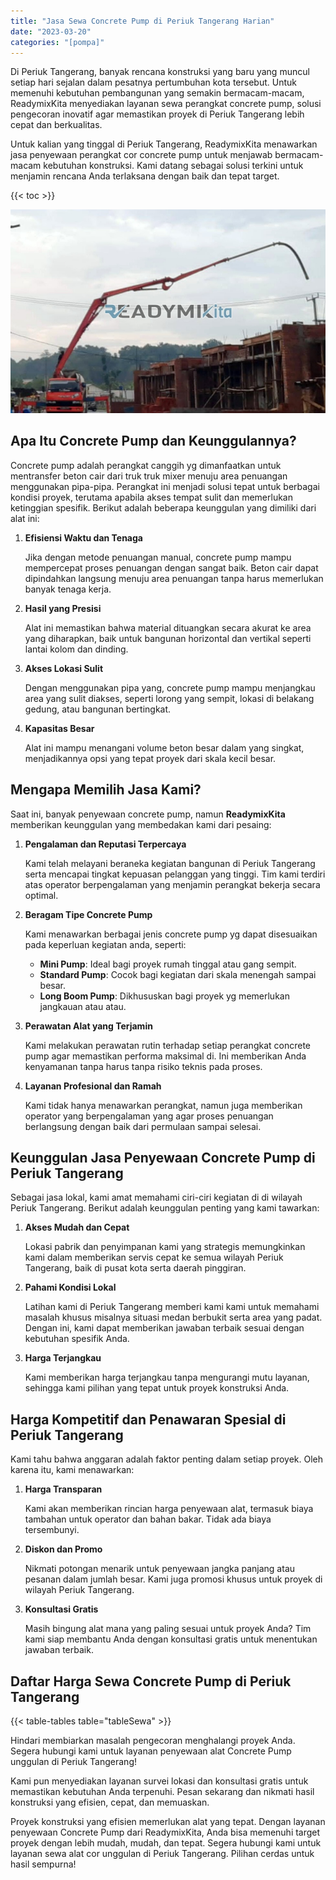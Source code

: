 ```yaml
---
title: "Jasa Sewa Concrete Pump di Periuk Tangerang Harian"
date: "2023-03-20"
categories: "[pompa]"
---
```


Di Periuk Tangerang, banyak rencana konstruksi yang baru yang muncul setiap hari sejalan dalam pesatnya pertumbuhan kota tersebut. Untuk memenuhi kebutuhan pembangunan yang semakin bermacam-macam, ReadymixKita menyediakan layanan sewa perangkat concrete pump, solusi pengecoran inovatif agar memastikan proyek di Periuk Tangerang lebih cepat dan berkualitas.

Untuk kalian yang tinggal di Periuk Tangerang, ReadymixKita menawarkan jasa penyewaan perangkat cor concrete pump untuk menjawab bermacam-macam kebutuhan konstruksi. Kami datang sebagai solusi terkini untuk menjamin rencana Anda terlaksana dengan baik dan tepat target.

{{< toc >}}

![Jasa Sewa Concrete Pump di Periuk Tangerang Harian](/images/pompa/sewa-pompa-04.jpg)

## Apa Itu Concrete Pump dan Keunggulannya?

Concrete pump adalah perangkat canggih yg dimanfaatkan untuk mentransfer beton cair dari truk truk mixer menuju area penuangan menggunakan pipa-pipa. Perangkat ini menjadi solusi tepat untuk berbagai kondisi proyek, terutama apabila akses tempat sulit dan memerlukan ketinggian spesifik. Berikut adalah beberapa keunggulan yang dimiliki dari alat ini:

1. **Efisiensi Waktu dan Tenaga**

   Jika dengan metode penuangan manual, concrete pump mampu mempercepat proses penuangan dengan sangat baik. Beton cair dapat dipindahkan langsung menuju area penuangan tanpa harus memerlukan banyak tenaga kerja.

2. **Hasil yang Presisi**

   Alat ini memastikan bahwa material dituangkan secara akurat ke area yang diharapkan, baik untuk bangunan horizontal dan vertikal seperti lantai kolom dan dinding.

3. **Akses Lokasi Sulit**

   Dengan menggunakan pipa yang, concrete pump mampu menjangkau area yang sulit diakses, seperti lorong yang sempit, lokasi di belakang gedung, atau bangunan bertingkat.

4. **Kapasitas Besar**

   Alat ini mampu menangani volume beton besar dalam yang singkat, menjadikannya opsi yang tepat proyek dari skala kecil besar.

## Mengapa Memilih Jasa Kami?

Saat ini, banyak penyewaan concrete pump, namun **ReadymixKita** memberikan keunggulan yang membedakan kami dari pesaing:

1. **Pengalaman dan Reputasi Terpercaya**

   Kami telah melayani beraneka kegiatan bangunan di Periuk Tangerang serta mencapai tingkat kepuasan pelanggan yang tinggi. Tim kami terdiri atas operator berpengalaman yang menjamin perangkat bekerja secara optimal.

2. **Beragam Tipe Concrete Pump**

   Kami menawarkan berbagai jenis concrete pump yg dapat disesuaikan pada keperluan kegiatan anda, seperti:
   - **Mini Pump**: Ideal bagi proyek rumah tinggal atau gang sempit.
   - **Standard Pump**: Cocok bagi kegiatan dari skala menengah sampai besar.
   - **Long Boom Pump**: Dikhususkan bagi proyek yg memerlukan jangkauan atau atau.

3. **Perawatan Alat yang Terjamin**

   Kami melakukan perawatan rutin terhadap setiap perangkat concrete pump agar memastikan performa maksimal di. Ini memberikan Anda kenyamanan tanpa harus tanpa risiko teknis pada proses.

4. **Layanan Profesional dan Ramah**

   Kami tidak hanya menawarkan perangkat, namun juga memberikan operator yang berpengalaman yang agar proses penuangan berlangsung dengan baik dari permulaan sampai selesai.

## Keunggulan Jasa Penyewaan Concrete Pump di Periuk Tangerang

Sebagai jasa lokal, kami amat memahami ciri-ciri kegiatan di di wilayah Periuk Tangerang. Berikut adalah keunggulan penting yang kami tawarkan:

1. **Akses Mudah dan Cepat**

   Lokasi pabrik dan penyimpanan kami yang strategis memungkinkan kami dalam memberikan servis cepat ke semua wilayah Periuk Tangerang, baik di pusat kota serta daerah pinggiran.

2. **Pahami Kondisi Lokal**

   Latihan kami di Periuk Tangerang memberi kami kami untuk memahami masalah khusus misalnya situasi medan berbukit serta area yang padat. Dengan ini, kami dapat memberikan jawaban terbaik sesuai dengan kebutuhan spesifik Anda.

3. **Harga Terjangkau**

   Kami memberikan harga terjangkau tanpa mengurangi mutu layanan, sehingga kami pilihan yang tepat untuk proyek konstruksi Anda.

## Harga Kompetitif dan Penawaran Spesial di Periuk Tangerang

Kami tahu bahwa anggaran adalah faktor penting dalam setiap proyek. Oleh karena itu, kami menawarkan:

1. **Harga Transparan**

   Kami akan memberikan rincian harga penyewaan alat, termasuk biaya tambahan untuk operator dan bahan bakar. Tidak ada biaya tersembunyi.

2. **Diskon dan Promo**

   Nikmati potongan menarik untuk penyewaan jangka panjang atau pesanan dalam jumlah besar. Kami juga promosi khusus untuk proyek di wilayah Periuk Tangerang.

3. **Konsultasi Gratis**

   Masih bingung alat mana yang paling sesuai untuk proyek Anda? Tim kami siap membantu Anda dengan konsultasi gratis untuk menentukan jawaban terbaik.

## Daftar Harga Sewa Concrete Pump di Periuk Tangerang

{{< table-tables table="tableSewa" >}}

Hindari membiarkan masalah pengecoran menghalangi proyek Anda. Segera hubungi kami untuk layanan penyewaan alat Concrete Pump unggulan di Periuk Tangerang!

Kami pun menyediakan layanan survei lokasi dan konsultasi gratis untuk memastikan kebutuhan Anda terpenuhi. Pesan sekarang dan nikmati hasil konstruksi yang efisien, cepat, dan memuaskan.

Proyek konstruksi yang efisien memerlukan alat yang tepat. Dengan layanan penyewaan Concrete Pump dari ReadymixKita, Anda bisa memenuhi target proyek dengan lebih mudah, mudah, dan tepat. Segera hubungi kami untuk layanan sewa alat cor unggulan di Periuk Tangerang. Pilihan cerdas untuk hasil sempurna!